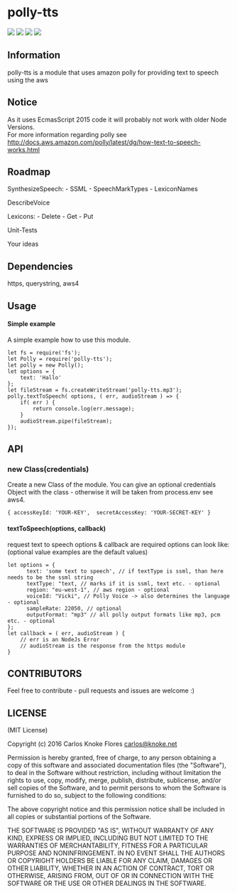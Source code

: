 ﻿# polly-tts
![](http://img.shields.io/badge/stability-stable-orange.svg?style=flat)
![](http://img.shields.io/npm/v/polly-tts.svg?style=flat)
![](http://img.shields.io/npm/dm/polly-tts.svg?style=flat)
![](http://img.shields.io/npm/l/polly-tts.svg?style=flat)
## Information
polly-tts is a module that uses amazon polly for providing text to speech using the aws</td>

## Notice
As it uses EcmasScript 2015 code it will probably not work with older Node Versions.     
For more information regarding polly see http://docs.aws.amazon.com/polly/latest/dg/how-text-to-speech-works.html 

## Roadmap
SynthesizeSpeech: 
    - SSML
    - SpeechMarkTypes
    - LexiconNames


DescribeVoice


Lexicons:
    - Delete
    - Get
    - Put


Unit-Tests


Your ideas

## Dependencies
https,
querystring,
aws4

## Usage

#### Simple example

A simple example how to use this module.

    let fs = require('fs');
    let Polly = require('polly-tts');
	let polly = new Polly();
    let options = {
        text: 'Hallo'
    };
    let fileStream = fs.createWriteStream('polly-tts.mp3');
    polly.textToSpeech( options, ( err, audioStream ) => {
        if( err ) {
            return console.log(err.message);
        }
        audioStream.pipe(fileStream);
    }); 

## API

### new Class(credentials)

Create a new Class of the module.
You can give an optional credentials Object with the class - otherwise it will be taken from process.env see aws4.
```
{ accessKeyId: 'YOUR-KEY',  secretAccessKey: 'YOUR-SECRET-KEY' }
```
####  textToSpeech(options, callback)

request text to speech 
options & callback are required 
options can look like: (optional value examples are the default values) 

```
let options = {
      text: 'some text to speech', // if textType is ssml, than here needs to be the ssml string
      textType: "text, // marks if it is ssml, text etc. - optional
      region: "eu-west-1", // aws region - optional
      voiceId: "Vicki", // Polly Voice -> also determines the language - optional
      sampleRate: 22050, // optional
      outputFormat: "mp3" // all polly output formats like mp3, pcm etc. - optional
};
let callback = ( err, audioStream ) {
    // err is an NodeJs Error
    // audioStream is the response from the https module
}
```

## CONTRIBUTORS
Feel free to contribute - pull requests and issues are welcome :)

## LICENSE

(MIT License)

Copyright (c) 2016 Carlos Knoke Flores <carlos@knoke.net>

Permission is hereby granted, free of charge, to any person obtaining
a copy of this software and associated documentation files (the
"Software"), to deal in the Software without restriction, including
without limitation the rights to use, copy, modify, merge, publish,
distribute, sublicense, and/or sell copies of the Software, and to
permit persons to whom the Software is furnished to do so, subject to
the following conditions:

The above copyright notice and this permission notice shall be
included in all copies or substantial portions of the Software.

THE SOFTWARE IS PROVIDED "AS IS", WITHOUT WARRANTY OF ANY KIND,
EXPRESS OR IMPLIED, INCLUDING BUT NOT LIMITED TO THE WARRANTIES OF
MERCHANTABILITY, FITNESS FOR A PARTICULAR PURPOSE AND
NONINFRINGEMENT. IN NO EVENT SHALL THE AUTHORS OR COPYRIGHT HOLDERS BE
LIABLE FOR ANY CLAIM, DAMAGES OR OTHER LIABILITY, WHETHER IN AN ACTION
OF CONTRACT, TORT OR OTHERWISE, ARISING FROM, OUT OF OR IN CONNECTION
WITH THE SOFTWARE OR THE USE OR OTHER DEALINGS IN THE SOFTWARE.
